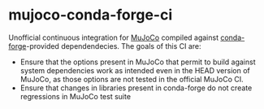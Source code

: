 # mujoco-conda-forge-ci

Unofficial continuous integration for [MuJoCo](https://mujoco.org/) compiled against [conda-forge](https://conda-forge.org/)-provided dependendecies. 
The goals of this CI are:
* Ensure that the options present in MuJoCo that permit to build against system dependencies work as intended even in the HEAD version of MuJoCo, as those options are not tested in the official MuJoCo CI.
* Ensure that changes in libraries present in conda-forge do not create regressions in MuJoCo test suite

